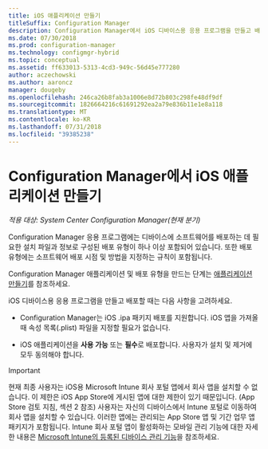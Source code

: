 ```yaml
---
title: iOS 애플리케이션 만들기
titleSuffix: Configuration Manager
description: Configuration Manager에서 iOS 디바이스용 응용 프로그램을 만들고 배포하는 방법입니다.
ms.date: 07/30/2018
ms.prod: configuration-manager
ms.technology: configmgr-hybrid
ms.topic: conceptual
ms.assetid: ff633013-5313-4cd3-949c-56d45e777280
author: aczechowski
ms.author: aaroncz
manager: dougeby
ms.openlocfilehash: 246ca26b8fab3a1006e8d72b803c298fe48df9df
ms.sourcegitcommit: 1826664216c61691292ea2a79e836b11e1e8a118
ms.translationtype: MT
ms.contentlocale: ko-KR
ms.lasthandoff: 07/31/2018
ms.locfileid: "39385238"
---
```

# <a name="create-ios-applications-in-configuration-manager"></a>Configuration Manager에서 iOS 애플리케이션 만들기

*적용 대상: System Center Configuration Manager(현재 분기)*

Configuration Manager 응용 프로그램에는 디바이스에 소프트웨어를 배포하는 데 필요한 설치 파일과 정보로 구성된 배포 유형이 하나 이상 포함되어 있습니다. 또한 배포 유형에는 소프트웨어 배포 시점 및 방법을 지정하는 규칙이 포함됩니다.  

Configuration Manager 애플리케이션 및 배포 유형을 만드는 단계는 [애플리케이션 만들기](/sccm/apps/deploy-use/create-applications#bkmk_create)를 참조하세요. 

iOS 디바이스용 응용 프로그램을 만들고 배포할 때는 다음 사항을 고려하세요.  

- Configuration Manager는 iOS .ipa 패키지 배포를 지원합니다. iOS 앱을 가져올 때 속성 목록(.plist) 파일을 지정할 필요가 없습니다. 

- iOS 애플리케이션을 **사용 가능** 또는 **필수**로 배포합니다. 사용자가 설치 및 제거에 모두 동의해야 합니다.

> [!IMPORTANT]  
>  현재 최종 사용자는 iOS용 Microsoft Intune 회사 포털 앱에서 회사 앱을 설치할 수 없습니다. 이 제한은 iOS App Store에 게시된 앱에 대한 제한이 있기 때문입니다. (App Store 검토 지침, 섹션 2 참조) 사용자는 자신의 디바이스에서 Intune 포털로 이동하여 회사 앱을 설치할 수 있습니다. 이러한 앱에는 관리되는 App Store 앱 및 기간 업무 앱 패키지가 포함됩니다. Intune 회사 포털 앱이 활성화하는 모바일 관리 기능에 대한 자세한 내용은 [Microsoft Intune의 등록된 디바이스 관리 기능](https://docs.microsoft.com/intune/device-enrollment)을 참조하세요.  
